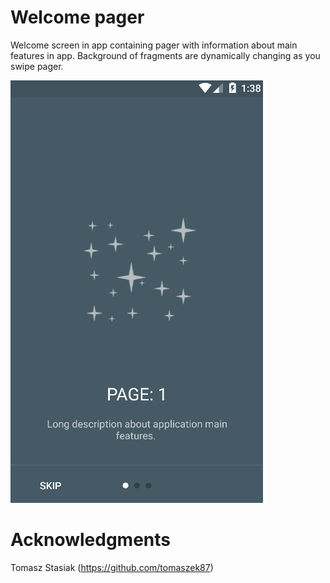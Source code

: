 # Welcome pager

Welcome screen in app containing pager with information about main features in app. Background of fragments are dynamically changing as you swipe pager.

![alt tag](https://github.com/tomaszek87/WelcomeTutorial/blob/master/welcome.gif)

# Acknowledgments

Tomasz Stasiak (https://github.com/tomaszek87)
